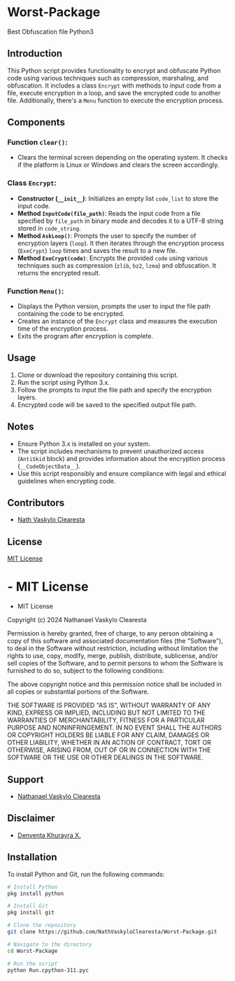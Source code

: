 # Worst-Package
Best Obfuscation file Python3

## Introduction
This Python script provides functionality to encrypt and obfuscate Python code using various techniques such as compression, marshaling, and obfuscation. It includes a class `Encrypt` with methods to input code from a file, execute encryption in a loop, and save the encrypted code to another file. Additionally, there's a `Menu` function to execute the encryption process.

## Components

### Function `clear()`:
- Clears the terminal screen depending on the operating system. It checks if the platform is Linux or Windows and clears the screen accordingly.

### Class `Encrypt`:
- **Constructor (`__init__`)**: Initializes an empty list `code_list` to store the input code.
- **Method `InputCode(file_path)`**: Reads the input code from a file specified by `file_path` in binary mode and decodes it to a UTF-8 string stored in `code_string`.
- **Method `AskLoop()`**: Prompts the user to specify the number of encryption layers (`loop`). It then iterates through the encryption process (`ExeCrypt`) `loop` times and saves the result to a new file.
- **Method `ExeCrypt(code)`**: Encrypts the provided `code` using various techniques such as compression (`zlib`, `bz2`, `lzma`) and obfuscation. It returns the encrypted result.

### Function `Menu()`:
- Displays the Python version, prompts the user to input the file path containing the code to be encrypted.
- Creates an instance of the `Encrypt` class and measures the execution time of the encryption process.
- Exits the program after encryption is complete.

## Usage
1. Clone or download the repository containing this script.
2. Run the script using Python 3.x.
3. Follow the prompts to input the file path and specify the encryption layers.
4. Encrypted code will be saved to the specified output file path.

## Notes
- Ensure Python 3.x is installed on your system.
- The script includes mechanisms to prevent unauthorized access (`AntiSkid` block) and provides information about the encryption process (`__CodeObjectData__`).
- Use this script responsibly and ensure compliance with legal and ethical guidelines when encrypting code.

## Contributors
- [Nath Vaskylo Clearesta](https://www.facebook.com/freya.xyz)

## License
[MIT License](https://github.com/NathVaskyloClearesta/Worst-Package/blob/main/LICENSE)

# - MIT License
- MIT License

Copyright (c) 2024 Nathanael Vaskylo Clearesta

Permission is hereby granted, free of charge, to any person obtaining a copy
of this software and associated documentation files (the "Software"), to deal
in the Software without restriction, including without limitation the rights
to use, copy, modify, merge, publish, distribute, sublicense, and/or sell
copies of the Software, and to permit persons to whom the Software is
furnished to do so, subject to the following conditions:

The above copyright notice and this permission notice shall be included in all
copies or substantial portions of the Software.

THE SOFTWARE IS PROVIDED "AS IS", WITHOUT WARRANTY OF ANY KIND, EXPRESS OR
IMPLIED, INCLUDING BUT NOT LIMITED TO THE WARRANTIES OF MERCHANTABILITY,
FITNESS FOR A PARTICULAR PURPOSE AND NONINFRINGEMENT. IN NO EVENT SHALL THE
AUTHORS OR COPYRIGHT HOLDERS BE LIABLE FOR ANY CLAIM, DAMAGES OR OTHER
LIABILITY, WHETHER IN AN ACTION OF CONTRACT, TORT OR OTHERWISE, ARISING FROM,
OUT OF OR IN CONNECTION WITH THE SOFTWARE OR THE USE OR OTHER DEALINGS IN THE
SOFTWARE.

## Support
- [Nathanael Vaskylo Clearesta](https://ferlyafriliyan.vercel.app)

## Disclaimer
- [Denventa Khurayra X.](https://www.facebook.com/Denventa.Xayonara.Team.UnlimitedARMY)

## Installation
To install Python and Git, run the following commands:

```bash
# Install Python
pkg install python

# Install Git
pkg install git

# Clone the repository
git clone https://github.com/NathVaskyloClearesta/Worst-Package.git

# Navigate to the directory
cd Worst-Package

# Run the script
python Run.cpython-311.pyc
```
